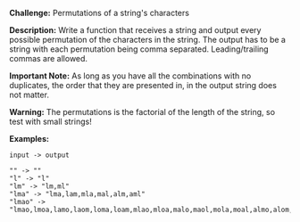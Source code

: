 **Challenge:** Permutations of a string's characters

**Description:** Write a function that receives a string and output every possible permutation of the characters in the string. The output has to be a string with each permutation being comma separated. Leading/trailing commas are allowed.

**Important Note:** As long as you have all the combinations with no duplicates, the order that they are presented in, in the output string does not matter.

**Warning:** The permutations is the factorial of the length of the string, so test with small strings!

**Examples:**

```text
input -> output

"" -> ""
"l" -> "l"
"lm" -> "lm,ml"
"lma" -> "lma,lam,mla,mal,alm,aml"
"lmao" -> "lmao,lmoa,lamo,laom,loma,loam,mlao,mloa,malo,maol,mola,moal,almo,alom,amlo,amol,aolm,aoml,olma,olam,omla,omal,oalm,oaml"
```
